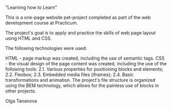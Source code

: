 "Learning how to Learn"

This is a one-page website pet-project completed as part of the web development course at Practicum.

The project's goal is to apply and practice the skills of web page layout using HTML and CSS.

The following technologies were used:

HTML - page markup was created, including the use of semantic tags.
CSS - the visual design of the page content was created, including the use of the following tools:
2.1. Various properties for positioning blocks and elements;
2.2. Flexbox;
2.3. Embedded media files (iframes);
2.4. Basic transformations and animation.
The project's file structure is organized using the BEM technology, which allows for the painless use of blocks in other projects.


Olga Tananova
